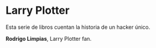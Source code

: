 # Larry Plotter

Esta serie de libros cuentan la historia de un hacker único.

**Rodrigo Limpias**, Larry Plotter fan.

